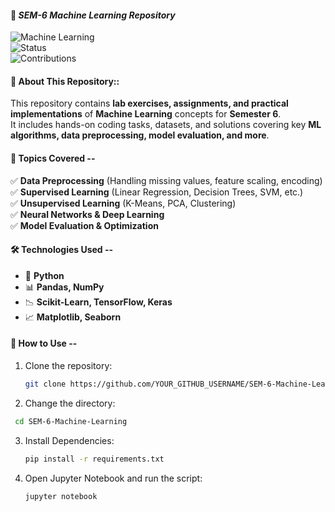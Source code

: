 #### 📌 _SEM-6 Machine Learning Repository_  

![Machine Learning](https://img.shields.io/badge/Machine%20Learning-Python-yellow?style=for-the-badge&logo=python)  
![Status](https://img.shields.io/badge/Status-Active-red?style=for-the-badge)  
![Contributions](https://img.shields.io/badge/Contributions-Welcome-purple?style=for-the-badge)  

#### 📖 About This Repository::
This repository contains **lab exercises, assignments, and practical implementations** of **Machine Learning** concepts for **Semester 6**.  
It includes hands-on coding tasks, datasets, and solutions covering key **ML algorithms, data preprocessing, model evaluation, and more**.  


#### 🚀 Topics Covered  --
✅ **Data Preprocessing** (Handling missing values, feature scaling, encoding)  
✅ **Supervised Learning** (Linear Regression, Decision Trees, SVM, etc.)  
✅ **Unsupervised Learning** (K-Means, PCA, Clustering)  
✅ **Neural Networks & Deep Learning**  
✅ **Model Evaluation & Optimization**  

#### 🛠️ Technologies Used  --
- 🐍 **Python**  
- 📊 **Pandas, NumPy**  
- 📉 **Scikit-Learn, TensorFlow, Keras**  
- 📈 **Matplotlib, Seaborn**  

#### 📌 How to Use  --
1. Clone the repository:  
   ```sh
   git clone https://github.com/YOUR_GITHUB_USERNAME/SEM-6-Machine-Learning.git
   ```
2. Change the directory:
  ```sh
   cd SEM-6-Machine-Learning
  ```
3. Install Dependencies:
   ```sh
   pip install -r requirements.txt
4. Open Jupyter Notebook and run the script:
   ```sh
   jupyter notebook
   ```
